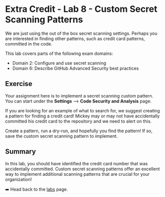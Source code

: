 # Extra Credit - Lab 8 - Custom Secret Scanning Patterns

We are just using the out of the box secret scanning settings. Perhaps you are interested in finding other patterns, such as credit card patterns, committed in the code.

This lab covers parts of the following exam domains:

- Domain 2: Configure and use secret scanning
- Domain 6: Describe GitHub Advanced Security best practices

## Exercise

Your assignment here is to implement a secret scanning custom pattern. You can start under the **Settings** --> **Code Security and Analysis** page.

If you are looking for an example of what to search for, we suggest creating a pattern for finding a credit card! Mickey may or may not have accidentally committed his credit card to the repository and we need to alert on this.

Create a pattern, run a dry-run, and hopefully you find the pattern! If so, save the custom secret scanning pattern to implement.

## Summary

In this lab, you should have identified the credit card number that was accidentally committed. Custom secret scanning patterns offer an excellent way to implement additional scanning patterns that are crucial for your organization!

➡️ Head back to the [labs](README.md) page.
